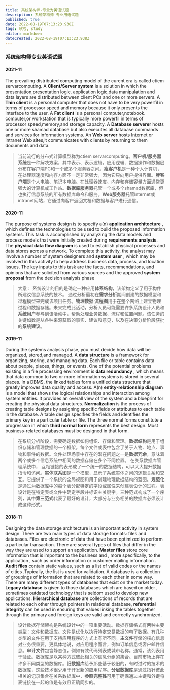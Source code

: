 ```yaml
---
title: 系统架构师-专业为英语试题
description: 系统架构师-专业用语试题
published: true
date: 2022-08-19T07:13:23.938Z
tags: 软考, study
editor: markdown
dateCreated: 2022-08-19T07:13:23.938Z
---
```


### 系统架构师专业英语试题

#### 2021-11 

   The prevailing distributed computing model of the curent era is called ctiem servarcomputing. A  **Client/Server system** is a solution in which the presentation,presentation logic. application logic,data manipulation and data layers are distributed between client PCs and one or more servers. A  **Thin client** is a personal computer that does not have to be very powerfil in terms of processor speed and memory because it only presents the interface to the user. A   **Fat client**  is a personal computer,notebook. computer,or workstation that is typically more powerfil in terms of processor speed,memory,and storage capacity. A  **Database serverer** hosts one or more shamad database but also executes all database commands and services for information systems. An  **Web server**  hosts Internet or intranet Web sites,it communicates with clients by returning to them documents and data.

> 当前流行的分布式计算模型称为ctiem servarcomputing。**客户机/服务器系统**是一种解决方案，其中表示、表示逻辑。应用逻辑、数据操作和数据层分布在客户端PC和一个或多个服务器之间。**瘦客户机**是一种个人计算机，在处理器速度和内存方面不一定非常强大，因为它只向用户提供界面。**胖客户端**是个人电脑、笔记本电脑。在处理器速度、内存和存储容量方面通常更强大的计算机或工作站。**数据库服务器**托管一个或多个shamad数据库，但也执行信息系统的所有数据库命令和服务。**Web服务器**托管Internet或intranet网站，它通过向客户返回文档和数据与客户进行通信。

#### 2020-11

  The purpose of systems design is to specify a(n) **application architecture** , which defines the technologies to be used to build the proposed information systems. This task is accomplished by analyzing the data models and process models that were initially created during   **requirements analysis**. The **physical data flow diagram** is used to establish physical processes and data stores across a network. To complete this activity, the analyst may involve a number of system designers and **system user** , which may be involved in this activity to help address business data, process, and location issues. The key inputs to this task are the facts, recommendations, and opinions that are solicited from various sources and the approved **system proposal** from the decision analysis phase

> 大意： 系统设计的目的是确定一种应用**体系结构**，该架构定义了用于构件所建议信息系统的技术。 通过分析最初在**需求分析**期间创建的数据模型和过程模型来完成该项目任务。**物理数据 流程图**用于在整个网络上建立物理过程和数据存储。未来完成此活动，分析人员可能需要许多系统设计人员和**系统用户**参与到该活动中，帮助处理业务数据、流程和位置问题。该任务的关键如数是从各种来源获取的事实、建议和意见，以及在决策分析阶段获批的**系统建议**。



#### 2019-11

During the systems analysis phase, you must decide how data will be organized, stored,and managed. A  **data structure** is a framework for organizing, storing, and managing data. Each file or table contains data about people, places, things, or events. One of the potential problems existing in a file processing environment is **data redundancy** , which means that data common to two or more information systems is stored in several places. In a DBMS, the linked tables form a unified data structure that greatly improves data quality and access. A(n)  **entity-relationship diagram**  is a model that shows the logical relationships and interaction among system entities. It provides an overall view of the system and a blueprint for creating the physical data structures.  **Normalization** is the process of creating table designs by assigning specific fields or attributes to each table in the database. A table design specifies the fields and identifies the primary key in a particular table or file. The three normal forms constitute a progression in which  **third normal form** represents the best design. Most business-related databases must be designed in that form.

> 在系统分析阶段，需要确定数据如何组织、存储和管理。**数据结构**是用于组织存储和管理数据的一个框架。每个文件或表中包含了关于人物、地点、事物和事件的数据。文件处理场景中存在的潜在问题之一是**数据冗余**，意味着两个或多个信息系统中相同的数据存储在多个不同位置。   在关系数据库管理系统中， 互相链接的表形成了一个统一的数据结构，可以大大提升数据指令和访问。**实体联系图**是一个模型，显示了系统实体之间的逻辑关系和交互。它提供了一个系统的全局视图和用于创建物理数据结构的蓝图。**规范化**是通过为数据库中的每个表分配特定的字段或属性来创建表设计的过程。表设计是在特定表或文件中确定字段并标识主关键字。三种范式构成了一个序列，其中**第三范式**代表了最好的设计，大部分与业务相关的数据库必须设计成这种形式。

#### 2018-11

Designing the data storage architecture is an important activity in system
design. There are two main types of data storage formats: files and databases.
Files are electronic of data that have been optimized to perform a particular
transaction. There are several types of files that differ in the way they are
used to support an application.  **Master files** store core information
that is important to the business and , more specifically, to the
application , such as order information or customer mailing information .
 **Audit files** contain static values, such as a list of valid codes or the names of cities .Typically, the list is used for validation. A database is a collection of
groupings of information that are related to each other in some way. There are
many different types of databases that exist on the market today.
 **Legacy database** is given to those databases which are based on
older , sometimes outdated technology that is seldom used to develop new
applications.   **Hierarchical database** are collections of records
that are related to each other through pointers In relational database,
 **referential integrity** can be used in ensuring that values linking the tables together through the primary and foreign keys are valid and correctly synchronized.

> 设计数据存储架构是系统设计中的一项重要活动。数据存储格式有两种主要
> 类型：文件和数据库。文件是优化以执行特定交易数据的电了数据。有几种类型的文件在用于支持应用程序的方式上有所不同。**主文件**存储的核心信息对业务很重要，更具体地说，对应用程序而言，例如订单信息或客户邮件信息。**审计文件**包含静态值，例如有效代码列表或城市名称。通常，该列表用于验证。数据库是以某种方式彼此相关的信息分组的集合。目前市场上存在许多不同类型的数据库。**旧数据库**给予那些基于较旧的，有时过时的技术的数据库，这些技术很少用于开发新的应用程序。**分层数据库**是通过指针彼此相关的记录集合在关系数据库中，**参照完整性**可用于确保通过主键和外键将表链接在一起的值是有效且正确同步的。